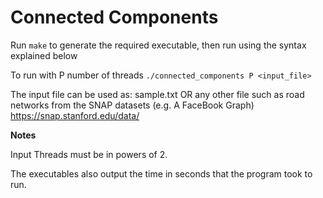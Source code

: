 Connected Components
=======================

Run ```make``` to generate the required executable, then run using the syntax explained below

To run with P number of threads
   ```./connected_components P <input_file>```

  The input file can be used as:
  sample.txt
  OR any other file such as road networks from the SNAP datasets (e.g. A FaceBook Graph)  https://snap.stanford.edu/data/

**Notes**

Input Threads must be in powers of 2.

The executables also output the time in seconds that the program took to run.
